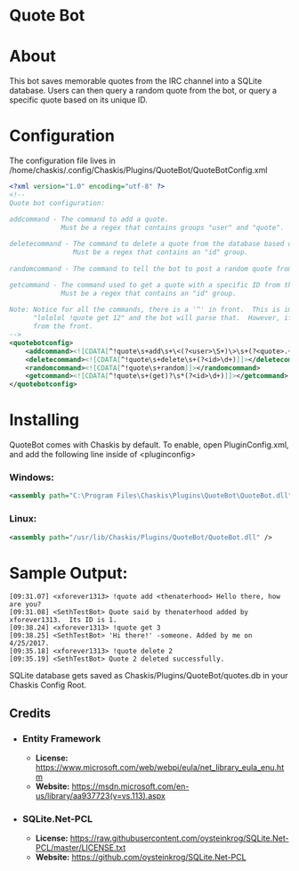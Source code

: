 ﻿Quote Bot
==============

About
======
This bot saves memorable quotes from the IRC channel into a SQLite database.  Users can then query a random quote from the bot, or query a specific quote based on its unique ID.

Configuration
=====

The configuration file lives in /home/chaskis/.config/Chaskis/Plugins/QuoteBot/QuoteBotConfig.xml

```XML
<?xml version="1.0" encoding="utf-8" ?>
<!--
Quote bot configuration:

addcommand - The command to add a quote.  
             Must be a regex that contains groups "user" and "quote".
             
deletecommand - The command to delete a quote from the database based on its ID. 
                Must be a regex that contains an "id" group.
                
randomcommand - The command to tell the bot to post a random quote from the database.

getcommand - The command used to get a quote with a specific ID from the database, and post it to the channel.
             Must be a regex that contains an "id" group.
             
Note: Notice for all the commands, there is a '^' in front.  This is important, otherwise a user can do
      "lololol !quote get 12" and the bot will parse that.  However, if you want that behavior, remove the '^'
      from the front.
-->
<quotebotconfig>
    <addcommand><![CDATA[^!quote\s+add\s+\<(?<user>\S+)\>\s+(?<quote>.+)]]></addcommand>
    <deletecommand><![CDATA[^!quote\s+delete\s+(?<id>\d+)]]></deletecommand>
    <randomcommand><![CDATA[^!quote\s+random]]></randomcommand>
    <getcommand><![CDATA[^!quote\s+(get)?\s*(?<id>\d+)]]></getcommand>
</quotebotconfig>
```

Installing
======

QuoteBot comes with Chaskis by default.  To enable, open PluginConfig.xml, and add the following line inside of &lt;pluginconfig&gt;

### Windows: ###

```XML
<assembly path="C:\Program Files\Chaskis\Plugins\QuoteBot\QuoteBot.dll" />
```

### Linux: ###

```XML
<assembly path="/usr/lib/Chaskis/Plugins/QuoteBot/QuoteBot.dll" />
```

Sample Output:
======
```
[09:31.07] <xforever1313> !quote add <thenaterhood> Hello there, how are you?
[09:31.08] <SethTestBot> Quote said by thenaterhood added by xforever1313.  Its ID is 1.
[09:38.24] <xforever1313> !quote get 3
[09:38.25] <SethTestBot> 'Hi there!' -someone. Added by me on 4/25/2017.
[09:35.18] <xforever1313> !quote delete 2
[09:35.19] <SethTestBot> Quote 2 deleted successfully.
```

SQLite database gets saved as Chaskis/Plugins/QuoteBot/quotes.db in your Chaskis Config Root.

Credits
--------

 * ### Entity Framework ###
    * **License:** https://www.microsoft.com/web/webpi/eula/net_library_eula_enu.htm
    * **Website:** https://msdn.microsoft.com/en-us/library/aa937723(v=vs.113).aspx

 * ### SQLite.Net-PCL
    * **License:** https://raw.githubusercontent.com/oysteinkrog/SQLite.Net-PCL/master/LICENSE.txt
    * **Website:** https://github.com/oysteinkrog/SQLite.Net-PCL
